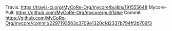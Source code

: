 Travis: https://travis-ci.org/MyCoRe-Org/mycore/builds/191555648 
Mycore-Pull: https://github.com/MyCoRe-Org/mycore/pull/false 
Commit: https://github.com/MyCoRe-Org/mycore/commit/2297193563c3709e1320c1d2337b794ff2b709f3